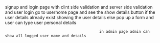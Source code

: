signup and login page with clint side validation and server side validation and user login go to userhome page and see the show details button if the user details already exist 
                                    showing the user details else pop up a form and user can type user personal details

                                               in admin page admin can show all logged user name and details
